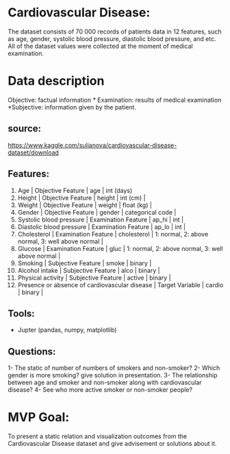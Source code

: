 # Cardiovascular Disease:
The dataset consists of 70 000 records of patients data in 12 features, such as age, gender, systolic blood pressure, diastolic blood pressure, and etc. All of the dataset values were collected at the moment of medical examination.

# Data description
Objective: factual information * Examination: results of medical examination *Subjective: information given by the patient.

## source:
https://www.kaggle.com/sulianova/cardiovascular-disease-dataset/download

## Features:
1.	Age | Objective Feature | age | int (days)
2.	Height | Objective Feature | height | int (cm) |
3.	Weight | Objective Feature | weight | float (kg) |
4.	Gender | Objective Feature | gender | categorical code |
5.	Systolic blood pressure | Examination Feature | ap_hi | int |
6.	Diastolic blood pressure | Examination Feature | ap_lo | int |
7.	Cholesterol | Examination Feature | cholesterol | 1: normal, 2: above normal, 3: well above normal |
8.	Glucose | Examination Feature | gluc | 1: normal, 2: above normal, 3: well above normal |
9.	Smoking | Subjective Feature | smoke | binary |
10.	Alcohol intake | Subjective Feature | alco | binary |
11.	Physical activity | Subjective Feature | active | binary |
12.	Presence or absence of cardiovascular disease | Target Variable | cardio | binary |

## Tools:
- Jupter (pandas, numpy, matplotlib)

## Questions:
1-	The static of number of numbers of smokers and non-smoker?
2-	Which gender is more smoking? give solution in presentation.
3-	The relationship between age and smoker and non-smoker along with cardiovascular disease?
4-	See who more active smoker or non-smoker people?

# MVP Goal:
To present a static relation and visualization outcomes from the Cardiovascular Disease dataset and give advisement or solutions about it.
